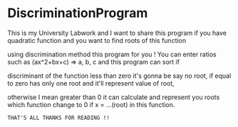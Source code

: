 # DiscriminationProgram

This is my University Labwork and I want to share this program if you have quadratic function and you want to find roots of this function

using discrimination method this program for you ! You can enter ratios such as (ax^2+bx+c) => a, b, c and this program can sort if 

discriminant of the function less than zero it's gonna be say no root, if equal to zero has only one root and it'll represent value of root,

otherwise I mean greater than 0 it can calculate and represent you roots which function change to 0 if x = ...(root) in this function.


    THAT'S ALL THANKS FOR READING !!
 
